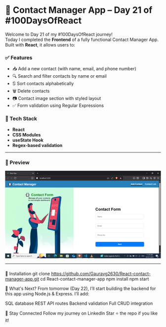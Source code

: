 # 📇 Contact Manager App – Day 21 of #100DaysOfReact

Welcome to Day 21 of my #100DaysOfReact journey!  
Today I completed the **Frontend** of a fully functional Contact Manager App. Built with **React**, it allows users to:

### ✅ Features
- 📥 Add a new contact (with name, email, and phone number)
- 🔍 Search and filter contacts by name or email
- 🔃 Sort contacts alphabetically
- 🗑️ Delete contacts
- 📷 Contact image section with styled layout
- ✅ Form validation using Regular Expressions

### 📁 Tech Stack
- **React**
- **CSS Modules**
- **useState Hook**
- **Regex-based validation**

---

### 📸 Preview

![Screenshot](./src/assets/image1.png)

---

### 
🔧 Installation
git clone https://github.com/Gauravg2630/React-contact-manager-app.git
cd React-contact-manager-app
npm install
npm start

📅 What's Next?
From tomorrow (Day 22), I’ll start building the backend for this app using Node.js & Express. I’ll add:

SQL database
REST API routes
Backend validation
Full CRUD integration

🚀 Stay Connected
Follow my journey on LinkedIn
Star ⭐ the repo if you like it!
